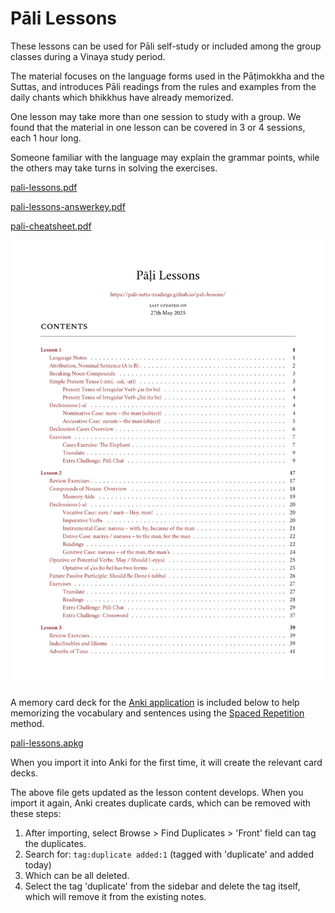 # Pāli Lessons

These lessons can be used for Pāli self-study or included among the group classes during a Vinaya study period.

The material focuses on the language forms used in the Pāṭimokkha and the Suttas, and introduces Pāli readings from the rules and examples from the daily chants which bhikkhus have already memorized.

One lesson may take more than one session to study with a group. We found that the material in one lesson can be covered in 3 or 4 sessions, each 1 hour long.

Someone familiar with the language may explain the grammar points, while the others may take turns in solving the exercises.

[pali-lessons.pdf](assets/docs/pali-lessons.pdf)

[pali-lessons-answerkey.pdf](assets/docs/pali-lessons-answerkey.pdf)

[pali-cheatsheet.pdf](assets/docs/pali-cheatsheet.pdf)

[![Pali Lessons](assets/docs/pali-lessons-thumb.png)](assets/docs/pali-lessons.pdf)

A memory card deck for the [Anki application](https://apps.ankiweb.net/) is included below to help memorizing the vocabulary and sentences using the [Spaced Repetition](https://gwern.net/spaced-repetition) method.

[pali-lessons.apkg](assets/docs/pali-lessons.apkg)

When you import it into Anki for the first time, it will create the relevant card decks.

The above file gets updated as the lesson content develops. When you import it again, Anki creates duplicate cards, which can be removed with these steps:

1. After importing, select Browse > Find Duplicates > 'Front' field can tag the duplicates.
2. Search for: `tag:duplicate added:1` (tagged with 'duplicate' and added today)
3. Which can be all deleted.
4. Select the tag 'duplicate' from the sidebar and delete the tag itself, which will remove it from the existing notes.


